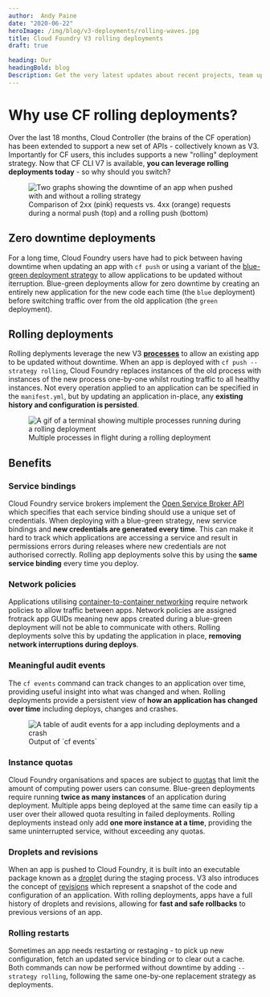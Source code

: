 ```yaml
---
author:  Andy Paine
date: "2020-06-22"
heroImage: /img/blog/v3-deployments/rolling-waves.jpg
title: Cloud Foundry V3 rolling deployments
draft: true

heading: Our
headingBold: blog
Description: Get the very latest updates about recent projects, team updates, thoughts and industry news from our team of EngineerBetter experts.
---
```

# Why use CF rolling deployments?
Over the last 18 months, Cloud Controller (the brains of the CF operation) has been extended to support a new set of APIs - collectively known as V3. Importantly for CF users, this includes supports a new "rolling" deployment strategy. Now that CF CLI V7 is available, **you can leverage rolling deployments today** - so why should you switch?

<figure>
  <img src="/img/blog/v3-deployments/push-compared.jpg" alt="Two graphs showing the downtime of an app when pushed with and without a rolling strategy" class="fit image">
  <figcaption>Comparison of 2xx (pink) requests vs. 4xx (orange) requests during a normal push (top) and a rolling push (bottom)</figcaption>
</figure>

## Zero downtime deployments
For a long time, Cloud Foundry users have had to pick between having downtime when updating an app with `cf push` or using a variant of the [blue-green deployment strategy](https://docs.cloudfoundry.org/devguide/deploy-apps/blue-green.html) to allow applications to be updated without iterruption. Blue-green deployments allow for zero downtime by creating an entirely new application for the new code each time (the `blue` deployment) before switching traffic over from the old application (the `green` deployment).

## Rolling deployments
Rolling deplyments leverage the new V3 [**processes**](https://v3-apidocs.cloudfoundry.org/index.html#processes) to allow an existing app to be updated without downtime. When an app is deployed with `cf push --strategy rolling`, Cloud Foundry replaces instances of the old process with instances of the new process one-by-one whilst routing traffic to all healthy instances. Not every operation applied to an application can be specified in the `manifest.yml`, but by updating an application in-place, any **existing history and configuration is persisted**.

<figure>
  <img src="/img/blog/v3-deployments/rolling-deployment.gif" alt="A gif of a terminal showing multiple processes running during a rolling deployment" class="fit image">
  <figcaption>Multiple processes in flight during a rolling deployment</figcaption>
</figure>


## Benefits
### Service bindings
Cloud Foundry service brokers implement the [Open Service Broker API](https://www.openservicebrokerapi.org/) which specifies that each service binding should use a unique set of credentials. When deploying with a blue-green strategy, new service bindings and **new credentials are generated every time**. This can make it hard to track which applications are accessing a service and result in permissions errors during releases where new credentials are not authorised correctly. Rolling app deployments solve this by using the **same service binding** every time you deploy.

### Network policies
Applications utilising [container-to-container networking](https://docs.cloudfoundry.org/devguide/deploy-apps/routes-domains.html#internal-routes) require network policies to allow traffic between apps. Network policies are assigned frotrack app GUIDs meaning new apps created during a blue-green deployment will not be able to communicate with others. Rolling deployments solve this by updating the application in place, **removing network interruptions during deploys**.

### Meaningful audit events
The `cf events` command can track changes to an application over time, providing useful insight into what was changed and when. Rolling deployments provide a persistent view of **how an application has changed over time** including deploys, changes and crashes.

<figure>
  <img src="/img/blog/v3-deployments/audit-events.png" alt="A table of audit events for a app including deployments and a crash" class="fit image">
  <figcaption>Output of `cf events`</figcaption>
</figure>

### Instance quotas
Cloud Foundry organisations and spaces are subject to [quotas](https://v3-apidocs.cloudfoundry.org/index.html#organization-quotas) that limit the amount of computing power users can consume. Blue-green deployments require running **twice as many instances** of an application during deployment. Multiple apps being deployed at the same time can easily tip a user over their allowed quota resulting in failed deployments. Rolling deployments instead only add **one more instance at a time**, providing the same uninterrupted service, without exceeding any quotas.

### Droplets and revisions
When an app is pushed to Cloud Foundry, it is built into an executable package known as a [droplet](https://v3-apidocs.cloudfoundry.org/index.html#droplets) during the staging process. V3 also introduces the concept of [revisions](https://v3-apidocs.cloudfoundry.org/index.html#revisions) which represent a snapshot of the code and configuration of an application. With rolling deployments, apps have a full history of droplets and revisions, allowing for **fast and safe rollbacks** to previous versions of an app.

### Rolling restarts
Sometimes an app needs restarting or restaging - to pick up new configuration, fetch an updated service binding or to clear out a cache. Both commands can now be performed without downtime by adding `--strategy rolling`, following the same one-by-one replacement strategy as deployments.

